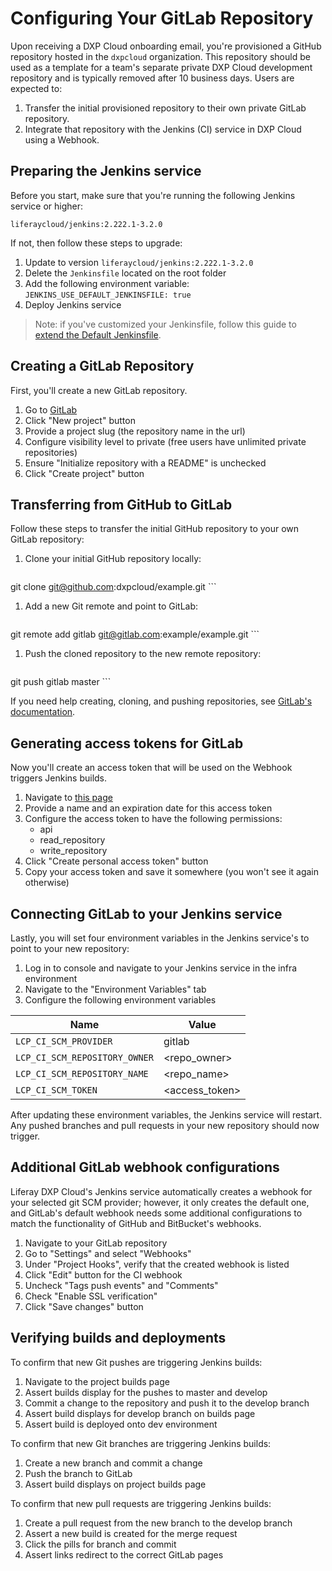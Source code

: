 # Configuring Your GitLab Repository

Upon receiving a DXP Cloud onboarding email, you're provisioned a GitHub repository hosted in the `dxpcloud` organization. This repository should be used as a template for a team's separate private DXP Cloud development repository and is typically removed after 10 business days. Users are expected to:

1. Transfer the initial provisioned repository to their own private GitLab repository.
1. Integrate that repository with the Jenkins (CI) service in DXP Cloud using a Webhook.

## Preparing the Jenkins service

Before you start, make sure that you're running the following Jenkins service or higher:

```
liferaycloud/jenkins:2.222.1-3.2.0
```

If not, then follow these steps to upgrade:

1. Update to version `liferaycloud/jenkins:2.222.1-3.2.0`
1. Delete the `Jenkinsfile` located on the root folder
1. Add the following environment variable: `JENKINS_USE_DEFAULT_JENKINSFILE: true`
1. Deploy Jenkins service

> Note: if you've customized your Jenkinsfile, follow this guide to [extend the Default Jenkinsfile](../platform-services/continuous-integration.md#extending-the-default-jenkinsfile).

## Creating a GitLab Repository

First, you'll create a new GitLab repository.

1. Go to [GitLab](https://gitlab.com)
1. Click "New project" button
1. Provide a project slug (the repository name in the url)
1. Configure visibility level to private (free users have unlimited private repositories)
1. Ensure "Initialize repository with a README" is unchecked
1. Click "Create project" button

## Transferring from GitHub to GitLab

Follow these steps to transfer the initial GitHub repository to your own GitLab repository:

1. Clone your initial GitHub repository locally:

    ```
git clone git@github.com:dxpcloud/example.git
    ```

1. Add a new Git remote and point to GitLab:

    ```
git remote add gitlab git@gitlab.com:example/example.git
    ```

1. Push the cloned repository to the new remote repository:

    ```
git push gitlab master
    ```

If you need help creating, cloning, and pushing repositories, see [GitLab's documentation](https://docs.gitlab.com/ee/gitlab-basics/start-using-git.html).

## Generating access tokens for GitLab

Now you'll create an access token that will be used on the Webhook triggers Jenkins builds.

1. Navigate to [this page](https://gitlab.com/profile/personal_access_tokens)
1. Provide a name and an expiration date for this access token
1. Configure the access token to have the following permissions:
    * api
    * read_repository
    * write_repository
1. Click "Create personal access token" button
1. Copy your access token and save it somewhere (you won't see it again otherwise)

## Connecting GitLab to your Jenkins service

Lastly, you will set four environment variables in the Jenkins service's to point to your new repository:

1. Log in to console and navigate to your Jenkins service in the infra environment
1. Navigate to the "Environment Variables" tab
1. Configure the following environment variables

| Name | Value |
| ---  | ---   |
| `LCP_CI_SCM_PROVIDER` | gitlab  |
| `LCP_CI_SCM_REPOSITORY_OWNER` | <repo_owner> |
| `LCP_CI_SCM_REPOSITORY_NAME` | <repo_name> |
| `LCP_CI_SCM_TOKEN` | <access_token> |

After updating these environment variables, the Jenkins service will restart. Any pushed branches and pull requests in your new repository should now trigger.

## Additional GitLab webhook configurations

Liferay DXP Cloud's Jenkins service automatically creates a webhook for your selected git SCM provider; however, it only creates the default one, and GitLab's default webhook needs some additional configurations to match the functionality of GitHub and BitBucket's webhooks.

1. Navigate to your GitLab repository
1. Go to "Settings" and select "Webhooks"
1. Under "Project Hooks", verify that the created webhook is listed
1. Click "Edit" button for the CI webhook
1. Uncheck "Tags push events" and "Comments"
1. Check "Enable SSL verification"
1. Click "Save changes" button

## Verifying builds and deployments

To confirm that new Git pushes are triggering Jenkins builds:

1. Navigate to the project builds page
1. Assert builds display for the pushes to master and develop
1. Commit a change to the repository and push it to the develop branch
1. Assert build displays for develop branch on builds page
1. Assert build is deployed onto dev environment

To confirm that new Git branches are triggering Jenkins builds:

1. Create a new branch and commit a change
1. Push the branch to GitLab
1. Assert build displays on project builds page

To confirm that new pull requests are triggering Jenkins builds:

1. Create a pull request from the new branch to the develop branch
1. Assert a new build is created for the merge request
1. Click the pills for branch and commit
1. Assert links redirect to the correct GitLab pages
